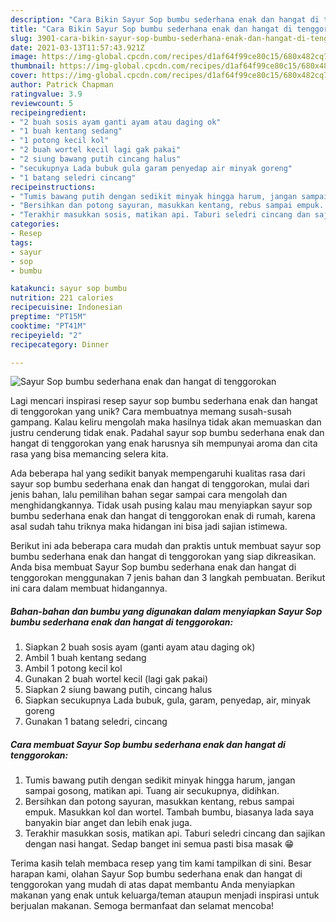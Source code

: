 ```yaml
---
description: "Cara Bikin Sayur Sop bumbu sederhana enak dan hangat di tenggorokan Anti Gagal"
title: "Cara Bikin Sayur Sop bumbu sederhana enak dan hangat di tenggorokan Anti Gagal"
slug: 3901-cara-bikin-sayur-sop-bumbu-sederhana-enak-dan-hangat-di-tenggorokan-anti-gagal
date: 2021-03-13T11:57:43.921Z
image: https://img-global.cpcdn.com/recipes/d1af64f99ce80c15/680x482cq70/sayur-sop-bumbu-sederhana-enak-dan-hangat-di-tenggorokan-foto-resep-utama.jpg
thumbnail: https://img-global.cpcdn.com/recipes/d1af64f99ce80c15/680x482cq70/sayur-sop-bumbu-sederhana-enak-dan-hangat-di-tenggorokan-foto-resep-utama.jpg
cover: https://img-global.cpcdn.com/recipes/d1af64f99ce80c15/680x482cq70/sayur-sop-bumbu-sederhana-enak-dan-hangat-di-tenggorokan-foto-resep-utama.jpg
author: Patrick Chapman
ratingvalue: 3.9
reviewcount: 5
recipeingredient:
- "2 buah sosis ayam ganti ayam atau daging ok"
- "1 buah kentang sedang"
- "1 potong kecil kol"
- "2 buah wortel kecil lagi gak pakai"
- "2 siung bawang putih cincang halus"
- "secukupnya Lada bubuk gula garam penyedap air minyak goreng"
- "1 batang seledri cincang"
recipeinstructions:
- "Tumis bawang putih dengan sedikit minyak hingga harum, jangan sampai gosong, matikan api. Tuang air secukupnya, didihkan."
- "Bersihkan dan potong sayuran, masukkan kentang, rebus sampai empuk. Masukkan kol dan wortel. Tambah bumbu, biasanya lada saya banyakin biar anget dan lebih enak juga."
- "Terakhir masukkan sosis, matikan api. Taburi seledri cincang dan sajikan dengan nasi hangat. Sedap banget ini semua pasti bisa masak 😁"
categories:
- Resep
tags:
- sayur
- sop
- bumbu

katakunci: sayur sop bumbu 
nutrition: 221 calories
recipecuisine: Indonesian
preptime: "PT15M"
cooktime: "PT41M"
recipeyield: "2"
recipecategory: Dinner

---
```



![Sayur Sop bumbu sederhana enak dan hangat di tenggorokan](https://img-global.cpcdn.com/recipes/d1af64f99ce80c15/680x482cq70/sayur-sop-bumbu-sederhana-enak-dan-hangat-di-tenggorokan-foto-resep-utama.jpg)

Lagi mencari inspirasi resep sayur sop bumbu sederhana enak dan hangat di tenggorokan yang unik? Cara membuatnya memang susah-susah gampang. Kalau keliru mengolah maka hasilnya tidak akan memuaskan dan justru cenderung tidak enak. Padahal sayur sop bumbu sederhana enak dan hangat di tenggorokan yang enak harusnya sih mempunyai aroma dan cita rasa yang bisa memancing selera kita.



Ada beberapa hal yang sedikit banyak mempengaruhi kualitas rasa dari sayur sop bumbu sederhana enak dan hangat di tenggorokan, mulai dari jenis bahan, lalu pemilihan bahan segar sampai cara mengolah dan menghidangkannya. Tidak usah pusing kalau mau menyiapkan sayur sop bumbu sederhana enak dan hangat di tenggorokan enak di rumah, karena asal sudah tahu triknya maka hidangan ini bisa jadi sajian istimewa.


Berikut ini ada beberapa cara mudah dan praktis untuk membuat sayur sop bumbu sederhana enak dan hangat di tenggorokan yang siap dikreasikan. Anda bisa membuat Sayur Sop bumbu sederhana enak dan hangat di tenggorokan menggunakan 7 jenis bahan dan 3 langkah pembuatan. Berikut ini cara dalam membuat hidangannya.

<!--inarticleads1-->

##### Bahan-bahan dan bumbu yang digunakan dalam menyiapkan Sayur Sop bumbu sederhana enak dan hangat di tenggorokan:

1. Siapkan 2 buah sosis ayam (ganti ayam atau daging ok)
1. Ambil 1 buah kentang sedang
1. Ambil 1 potong kecil kol
1. Gunakan 2 buah wortel kecil (lagi gak pakai)
1. Siapkan 2 siung bawang putih, cincang halus
1. Siapkan secukupnya Lada bubuk, gula, garam, penyedap, air, minyak goreng
1. Gunakan 1 batang seledri, cincang




<!--inarticleads2-->

##### Cara membuat Sayur Sop bumbu sederhana enak dan hangat di tenggorokan:

1. Tumis bawang putih dengan sedikit minyak hingga harum, jangan sampai gosong, matikan api. Tuang air secukupnya, didihkan.
1. Bersihkan dan potong sayuran, masukkan kentang, rebus sampai empuk. Masukkan kol dan wortel. Tambah bumbu, biasanya lada saya banyakin biar anget dan lebih enak juga.
1. Terakhir masukkan sosis, matikan api. Taburi seledri cincang dan sajikan dengan nasi hangat. Sedap banget ini semua pasti bisa masak 😁




Terima kasih telah membaca resep yang tim kami tampilkan di sini. Besar harapan kami, olahan Sayur Sop bumbu sederhana enak dan hangat di tenggorokan yang mudah di atas dapat membantu Anda menyiapkan makanan yang enak untuk keluarga/teman ataupun menjadi inspirasi untuk berjualan makanan. Semoga bermanfaat dan selamat mencoba!
